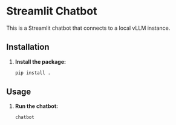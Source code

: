 # Streamlit Chatbot

This is a Streamlit chatbot that connects to a local vLLM instance.

## Installation

1. **Install the package:**

   ```bash
   pip install .
   ```

## Usage

1. **Run the chatbot:**

   ```bash
   chatbot
   ```
